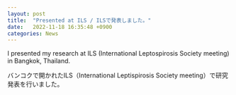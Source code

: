 ```yaml
---
layout: post
title:  "Presented at ILS / ILSで発表しました。"
date:   2022-11-18 16:35:48 +0900
categories: News
---
```


I presented my research at ILS (International Leptospirosis Society meeting) in Bangkok, Thailand.

バンコクで開かれたILS（International Leptispirosis Society meeting）で研究発表を行いました。
